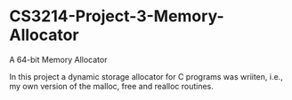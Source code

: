 # CS3214-Project-3-Memory-Allocator
A 64-bit Memory Allocator

In this project a dynamic storage allocator for C programs was wriiten, i.e., my own version
of the malloc, free and realloc routines.
